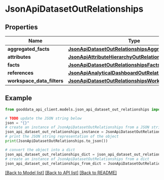 # JsonApiDatasetOutRelationships


## Properties

Name | Type | Description | Notes
------------ | ------------- | ------------- | -------------
**aggregated_facts** | [**JsonApiDatasetOutRelationshipsAggregatedFacts**](JsonApiDatasetOutRelationshipsAggregatedFacts.md) |  | [optional] 
**attributes** | [**JsonApiAttributeHierarchyOutRelationshipsAttributes**](JsonApiAttributeHierarchyOutRelationshipsAttributes.md) |  | [optional] 
**facts** | [**JsonApiDatasetOutRelationshipsFacts**](JsonApiDatasetOutRelationshipsFacts.md) |  | [optional] 
**references** | [**JsonApiAnalyticalDashboardOutRelationshipsDatasets**](JsonApiAnalyticalDashboardOutRelationshipsDatasets.md) |  | [optional] 
**workspace_data_filters** | [**JsonApiDatasetOutRelationshipsWorkspaceDataFilters**](JsonApiDatasetOutRelationshipsWorkspaceDataFilters.md) |  | [optional] 

## Example

```python
from gooddata_api_client.models.json_api_dataset_out_relationships import JsonApiDatasetOutRelationships

# TODO update the JSON string below
json = "{}"
# create an instance of JsonApiDatasetOutRelationships from a JSON string
json_api_dataset_out_relationships_instance = JsonApiDatasetOutRelationships.from_json(json)
# print the JSON string representation of the object
print(JsonApiDatasetOutRelationships.to_json())

# convert the object into a dict
json_api_dataset_out_relationships_dict = json_api_dataset_out_relationships_instance.to_dict()
# create an instance of JsonApiDatasetOutRelationships from a dict
json_api_dataset_out_relationships_from_dict = JsonApiDatasetOutRelationships.from_dict(json_api_dataset_out_relationships_dict)
```
[[Back to Model list]](../README.md#documentation-for-models) [[Back to API list]](../README.md#documentation-for-api-endpoints) [[Back to README]](../README.md)



